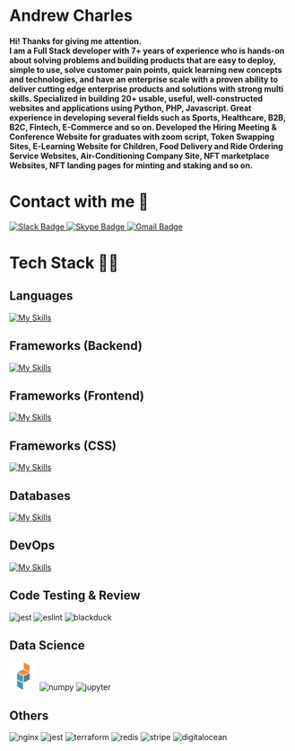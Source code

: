 # Andrew Charles

<h4>
Hi! Thanks for giving me attention. <br>
I am a Full Stack developer with 7+ years of experience who is hands-on about solving problems and building products that are easy to deploy, simple to use, solve customer pain points, quick learning new concepts and technologies, and have an enterprise scale with a proven ability to deliver cutting edge enterprise products and solutions with strong multi skills. Specialized in building 20+ usable, useful, well-constructed websites and applications using Python, PHP, Javascript. Great experience in developing several fields such as Sports, Healthcare, B2B, B2C, Fintech, E-Commerce and so on. Developed the Hiring Meeting & Conference Website for graduates with zoom script, Token Swapping Sites, E-Learning Website for Children, Food Delivery and Ride Ordering Service Websites, Air-Conditioning Company Site, NFT marketplace Websites, NFT landing pages for minting and staking and so on.
</h4>

# Contact with me 👋

<div>
  <a href="https://join.slack.com/t/freelancer-t6u6220/shared_invite/zt-1un8xinao-Qz23ehJEoX2QJYlJjdQo1A">
    <img width="60" height="60" src="https://www.vectorlogo.zone/logos/slack/slack-tile.svg" alt="Slack Badge"/>
  </a>
  <a href="https://join.skype.com/invite/HVbWQxiNNgWb">
    <img width="60" height="60" src="https://www.vectorlogo.zone/logos/skype/skype-tile.svg" alt="Skype Badge"/>
  </a>
  <a href="mail:andchapow@gmail.com">
    <img width="60" height="60" src="https://www.vectorlogo.zone/logos/gmail/gmail-tile.svg" alt="Gmail Badge"/>
  </a>
</div>

# Tech Stack 🤹‍♂️

## Languages

[![My Skills](https://skillicons.dev/icons?i=python,php,js,typescript&theme=light)](https://skillicons.dev)

## Frameworks (Backend)

[![My Skills](https://skillicons.dev/icons?i=django,flask,fastapi,laravel,nodejs,express&theme=light)](https://skillicons.dev)

## Frameworks (Frontend)

[![My Skills](https://skillicons.dev/icons?i=react,nextjs,vue,angular,jquery&theme=light)](https://skillicons.dev)

## Frameworks (CSS)

[![My Skills](https://skillicons.dev/icons?i=materialui,tailwind,bootstrap,styledcomponents&theme=light)](https://skillicons.dev)

## Databases

[![My Skills](https://skillicons.dev/icons?i=mongo,postgres,mysql,sqlite&theme=light)](https://skillicons.dev)

## DevOps

[![My Skills](https://skillicons.dev/icons?i=docker,kubernetes,aws,gcp&theme=light)](https://skillicons.dev)

## Code Testing & Review

<p>
<img src="https://www.vectorlogo.zone/logos/jestjsio/jestjsio-icon.svg" alt="jest" width="50" height="50"/>
<img src="https://www.vectorlogo.zone/logos/eslint/eslint-icon.svg" alt="eslint" width="50" height="50"/>
<img src="https://www.vectorlogo.zone/logos/blackducksoftware/blackducksoftware-icon.svg" alt="blackduck" width="50" height="50"/>
</p>

## Data Science

<p>
<img src="icons/Pandas.png" alt="pandas" width="50" height="50"/>
<img src="https://www.vectorlogo.zone/logos/numpy/numpy-icon.svg" alt="numpy" width="50" height="50"/>
<img src="https://www.vectorlogo.zone/logos/jupyter/jupyter-icon.svg" alt="jupyter" width="50" height="50"/>
</p>

## Others

<p>
<img src="https://www.vectorlogo.zone/logos/nginx/nginx-icon.svg" alt="nginx" width="50" height="50"/>
<img src="https://www.vectorlogo.zone/logos/jestjsio/jestjsio-icon.svg" alt="jest" width="50" height="50"/>
<img src="https://www.vectorlogo.zone/logos/terraformio/terraformio-icon.svg" alt="terraform" width="50" height="50"/>
<img src="https://www.vectorlogo.zone/logos/redis/redis-icon.svg" alt="redis" width="50" height="50"/>
<img src="https://www.vectorlogo.zone/logos/stripe/stripe-icon.svg" alt="stripe" width="50" height="50"/>
<img src="https://www.vectorlogo.zone/logos/digitalocean/digitalocean-icon.svg" alt="digitalocean" width="50" height="50"/>
</p>
